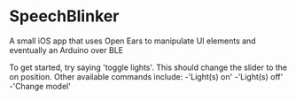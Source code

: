 SpeechBlinker
=============

A small iOS app that uses Open Ears to manipulate UI elements and eventually an Arduino over BLE

To get started, try saying 'toggle lights'. This should change the slider to the on position. Other available commands include:
-'Light(s) on'
-'Light(s) off'
-'Change model'
